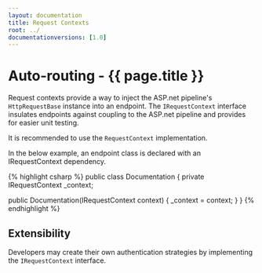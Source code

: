 ```yaml
---
layout: documentation
title: Request Contexts
root: ../
documentationversions: [1.0]
---
```

Auto-routing - {{ page.title }}
=
Request contexts provide a way to inject the ASP.net pipeline's ```HttpRequestBase``` instance into an endpoint. The ```IRequestContext``` interface insulates endpoints against coupling to the ASP.net pipeline and provides for easier unit testing.

It is recommended to use the ```RequestContext``` implementation.

In the below example, an endpoint class is declared with an IRequestContext dependency.

{% highlight csharp %}
public class Documentation
{
  private IRequestContext _context;

  public Documentation(IRequestContext context)
  {
    _context = context;
  }
}
{% endhighlight %}

Extensibility
-
Developers may create their own authentication strategies by implementing the ```IRequestContext``` interface.